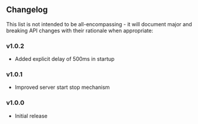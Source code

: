 <h2 class="github">Changelog</h2>

This list is not intended to be all-encompassing - it will document major and breaking API
changes with their rationale when appropriate:

### v1.0.2

- Added explicit delay of 500ms in startup

### v1.0.1

- Improved server start stop mechanism

### v1.0.0

- Initial release
